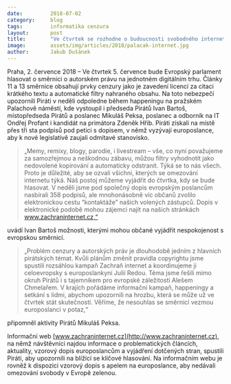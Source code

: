 ```yaml
---
date:         2018-07-02
category:     blog
tags:         informatika cenzura
layout:       post
title:        "Ve čtvrtek se rozhodne o budoucnosti svobodného internetu v Evropě"
image:        assets/img/articles/2018/palacak-internet.jpg
author:       Jakub Dušánek
---
```



Praha, 2. července 2018 – Ve čtvrtek 5. července bude Evropský parlament hlasovat o směrnici o autorském právu na jednotném digitálním trhu. Články 11 a 13 směrnice obsahují prvky cenzury jako je zavedení licencí za citaci krátkého textu a automatické filtry nahraného obsahu. Na toto nebezpečí upozornili Piráti v neděli odpoledne během happeningu na pražském Palachově náměstí, kde vystoupil i předseda Pirátů Ivan Bartoš, místopředseda Pirátů a poslanec Mikuláš Peksa, poslanec a odborník na IT Ondřej Profant i kandidát na primátora Zdeněk Hřib. Piráti získali na místě přes tři sta podpisů pod petici s dopisem, v němž vyzývají europoslance, aby k nové legislativě zaujali odmítavé stanovisko.

> „Memy, remixy, blogy, parodie, i livestream – vše, co nyní považujeme za samozřejmou a neškodnou zábavu, můžou filtry vyhodnotit jako nedovolené kopírování a automaticky odstranit. Týká se to nás všech. Proto je důležité, aby se ozvali všichni, kterých se omezování internetu týká. Náš postoj můžeme vyjádřit do čtvrtka, kdy se bude hlasovat.  V neděli jsme pod společný dopis evropským poslancům nasbírali 358 podpisů, ale mnohonásobně víc občanů zvolilo elektronickou cestu “kontaktáže” našich volených zástupců. Dopis v elektronické podobě mohou zájemci najít na našich stránkách www.zachraninternet.cz,“ 

uvádí Ivan Bartoš možnosti, kterými mohou občané vyjádřit nespokojenost s evropskou směrnicí.

> „Problém cenzury a autorských práv je dlouhodobě jedním z hlavních pirátských témat. Kvůli plánům změnit pravidla copyrightu jsme spustili rozsáhlou kampaň Zachraň internet a koordinujeme ji celoevropsky s europoslankyní Julií Redou. Téma jsme řešili mimo okruh Pirátů i s tajemníkem pro evropské záležitosti Alešem Chmelařem. V krajích pořádáme informační kampaň, happeningy a setkání s lidmi, abychom upozornili na hrozbu, která se může už ve čtvrtek stát skutečností. Věříme, že nesouhlas se směrnicí vezmou europoslanci v potaz,“ 

připomněl aktivity Pirátů Mikuláš Peksa.

Informační web [www.zachraninternet.cz](http://www.zachraninternet.cz), na němž návštěvníci najdou informace o problematických článcích, aktuality, vzorový dopis europoslancům a vyjádření dotčených stran, spustili Piráti, aby upozornili na blížící se klíčové hlasování. Na informačním webu je rovněž k dispozici vzorový dopis s apelem na europoslance, aby nedávali omezování svobody v Evropě zelenou.


